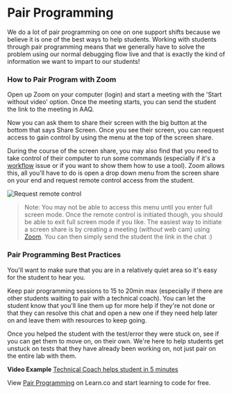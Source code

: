 # Pair Programming

We do a lot of pair programming on one on one support shifts because we believe it is one of the best ways to help students. Working with students through pair programming means that we generally have to solve the problem using our normal debugging flow live and that is exactly the kind of information we want to impart to our students!

### How to Pair Program with Zoom

Open up Zoom on your computer (login) and start a meeting with the 'Start without video' option. Once the meeting starts, you can send the student the link to the meeting in AAQ.

Now you can ask them to share their screen with the big button at the bottom that says Share Screen. Once you see their screen, you can request access to gain control by using the menu at the top of the screen share.

During the course of the screen share, you may also find that you need to take control of their computer to run some commands (especially if it's a [workflow](https://github.com/flatiron-labs/learn-support/blob/master/common-learn-questions.md#1-learnideworkflow-issues) issue or if you want to show them how to use a tool). Zoom allows this, all you'll have to do is open a drop down menu from the screen share on your end and request remote control access from the student.

![Request remote control](https://s3.amazonaws.com/learn-experts/screen-share-zoom-request-control.png)

>Note: You may not be able to access this menu until you enter full screen mode. Once the remote control is initiated though, you should be able to exit full screen mode if you like.
The easiest way to initiate a screen share is by creating a meeting (_without_ web cam) using [Zoom](https://zoom.us/download). You can then simply send the student the link in the chat :)

### Pair Programming Best Practices

You'll want to make sure that you are in a relatively quiet area so it's easy for the student to hear you.

Keep pair programming sessions to 15 to 20min max (especially if there are other students waiting to pair with a technical coach). You can let the student know that you'll line them up for more help if they're not done or that they can resolve this chat and open a new one if they need help later on and leave them with resources to keep going.

Once you helped the student with the test/error they were stuck on, see if you can get them to move on, on their own. We're here to help students get unstuck on tests that they have already been working on, not just pair on the entire lab with them.

**Video Example** [Technical Coach helps student in 5 minutes](https://youtu.be/zzf-cd71-2U)

<p class='util--hide'>View <a href='https://learn.co/lessons/learn-expert-screensharing'>Pair Programming</a> on Learn.co and start learning to code for free.</p>
